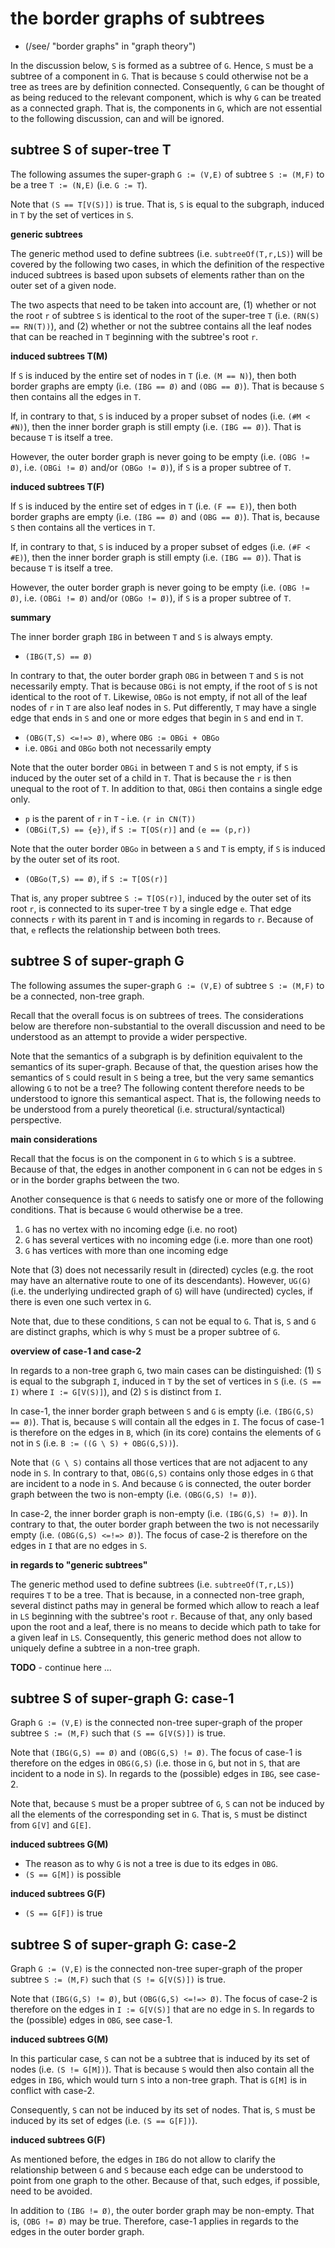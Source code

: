 
<!-- ======================================================================= -->
# the border graphs of subtrees

* (/see/ "border graphs" in "graph theory")

In the discussion below, `S` is formed as a subtree of `G`. Hence, `S` must be
a subtree of a component in `G`. That is because `S` could otherwise not be a
tree as trees are by definition connected. Consequently, `G` can be thought of
as being reduced to the relevant component, which is why `G` can be treated as
a connected graph. That is, the components in `G`, which are not essential to
the following discussion, can and will be ignored.

<!-- ======================================================================= -->
## subtree S of super-tree T

The following assumes the super-graph `G := (V,E)` of subtree `S := (M,F)`
to be a tree `T := (N,E)` (i.e. `G := T`).

Note that `(S == T[V(S)])` is true. That is, `S` is equal to the subgraph,
induced in `T` by the set of vertices in `S`.

**generic subtrees**

The generic method used to define subtrees (i.e. `subtreeOf(T,r,LS)`) will be
covered by the following two cases, in which the definition of the respective
induced subtrees is based upon subsets of elements rather than on the outer
set of a given node.

The two aspects that need to be taken into account are, (1) whether or not the
root `r` of subtree `S` is identical to the root of the super-tree `T` (i.e.
`(RN(S) == RN(T))`), and (2) whether or not the subtree contains all the leaf
nodes that can be reached in `T` beginning with the subtree's root `r`.

**induced subtrees T(M)**

If `S` is induced by the entire set of nodes in `T` (i.e. `(M == N)`), then
both border graphs are empty (i.e. `(IBG == Ø)` and `(OBG == Ø)`). That is
because `S` then contains all the edges in `T`.

If, in contrary to that, `S` is induced by a proper subset of nodes (i.e.
`(#M < #N)`), then the inner border graph is still empty (i.e. `(IBG == Ø)`).
That is because `T` is itself a tree.

However, the outer border graph is never going to be empty (i.e. `(OBG != Ø)`,
i.e. `(OBGi != Ø)` and/or `(OBGo != Ø)`), if `S` is a proper subtree of `T`.

**induced subtrees T(F)**

If `S` is induced by the entire set of edges in `T` (i.e. `(F == E)`), then
both border graphs are empty (i.e. `(IBG == Ø)` and `(OBG == Ø)`). That is,
because `S` then contains all the vertices in `T`.

If, in contrary to that, `S` is induced by a proper subset of edges (i.e.
`(#F < #E)`), then the inner border graph is still empty (i.e. `(IBG == Ø)`).
That is because `T` is itself a tree.

However, the outer border graph is never going to be empty (i.e. `(OBG != Ø)`,
i.e. `(OBGi != Ø)` and/or `(OBGo != Ø)`), if `S` is a proper subtree of `T`.

**summary**

The inner border graph `IBG` in between `T` and `S` is always empty.

* `(IBG(T,S) == Ø)`

In contrary to that, the outer border graph `OBG` in between `T` and `S` is not
necessarily empty. That is because `OBGi` is not empty, if the root of `S` is
not identical to the root of `T`. Likewise, `OBGo` is not empty, if not all of
the leaf nodes of `r` in `T` are also leaf nodes in `S`. Put differently, `T`
may have a single edge that ends in `S` and one or more edges that begin in `S`
and end in `T`.

* `(OBG(T,S) <=!=> Ø)`, where `OBG := OBGi + OBGo`
* i.e. `OBGi` and `OBGo` both not necessarily empty

Note that the outer border `OBGi` in between `T` and `S` is not empty, if `S`
is induced by the outer set of a child in `T`. That is because the `r` is then
unequal to the root of `T`. In addition to that, `OBGi` then contains a single
edge only.

* `p` is the parent of `r` in `T` - i.e. `(r in CN(T))`
* `(OBGi(T,S) == {e})`, if `S := T[OS(r)]` and `(e == (p,r))`

Note that the outer border `OBGo` in between a `S` and `T` is empty, if `S` is
induced by the outer set of its root.

* `(OBGo(T,S) == Ø)`, if `S := T[OS(r)]`

That is, any proper subtree `S := T[OS(r)]`, induced by the outer set of its
root `r`, is connected to its super-tree `T` by a single edge `e`. That edge
connects `r` with its parent in `T` and is incoming in regards to `r`. Because
of that, `e` reflects the relationship between both trees.

<!-- ======================================================================= -->
## subtree S of super-graph G

The following assumes the super-graph `G := (V,E)` of subtree `S := (M,F)`
to be a connected, non-tree graph.

Recall that the overall focus is on subtrees of trees. The considerations
below are therefore non-substantial to the overall discussion and need to
be understood as an attempt to provide a wider perspective.

Note that the semantics of a subgraph is by definition equivalent to the
semantics of its super-graph. Because of that, the question arises how the
semantics of `S` could result in `S` being a tree, but the very same semantics
allowing `G` to not be a tree? The following content therefore needs to be
understood to ignore this semantical aspect. That is, the following needs to be
understood from a purely theoretical (i.e. structural/syntactical) perspective.

**main considerations**

Recall that the focus is on the component in `G` to which `S` is a subtree.
Because of that, the edges in another component in `G` can not be edges in
`S` or in the border graphs between the two.

Another consequence is that `G` needs to satisfy one or more of the following
conditions. That is because `G` would otherwise be a tree.

1. `G` has no vertex with no incoming edge (i.e. no root)
2. `G` has several vertices with no incoming edge (i.e. more than one root)
3. `G` has vertices with more than one incoming edge

Note that (3) does not necessarily result in (directed) cycles (e.g. the root
may have an alternative route to one of its descendants). However, `UG(G)`
(i.e. the underlying undirected graph of `G`) will have (undirected) cycles,
if there is even one such vertex in `G`.

Note that, due to these conditions, `S` can not be equal to `G`. That is, `S`
and `G` are distinct graphs, which is why `S` must be a proper subtree of `G`.

**overview of case-1 and case-2**

In regards to a non-tree graph `G`, two main cases can be distinguished:
(1) `S` is equal to the subgraph `I`, induced in `T` by the set of vertices in
`S` (i.e. `(S == I)` where `I := G[V(S)]`), and (2) `S` is distinct from `I`.

In case-1, the inner border graph between `S` and `G` is empty (i.e.
`(IBG(G,S) == Ø)`). That is, because `S` will contain all the edges in `I`.
The focus of case-1 is therefore on the edges in `B`, which (in its core)
contains the elements of `G` not in `S` (i.e. `B := ((G \ S) + OBG(G,S))`).

Note that `(G \ S)` contains all those vertices that are not adjacent to any
node in `S`. In contrary to that, `OBG(G,S)` contains only those edges in
`G` that are incident to a node in `S`. And because `G` is connected, the
outer border graph between the two is non-empty (i.e. `(OBG(G,S) != Ø)`).

In case-2, the inner border graph is non-empty (i.e. `(IBG(G,S) != Ø)`). In
contrary to that, the outer border graph between the two is not necessarily
empty (i.e. `(OBG(G,S) <=!=> Ø)`). The focus of case-2 is therefore on the
edges in `I` that are no edges in `S`.

**in regards to "generic subtrees"**

The generic method used to define subtrees (i.e. `subtreeOf(T,r,LS)`) requires
`T` to be a tree. That is because, in a connected non-tree graph, several
distinct paths may in general be formed which allow to reach a leaf in `LS`
beginning with the subtree's root `r`. Because of that, any only based upon
the root and a leaf, there is no means to decide which path to take for a
given leaf in `LS`. Consequently, this generic method does not allow to
uniquely define a subtree in a non-tree graph.

**TODO** - continue here ...

<!-- ======================================================================= -->
## subtree S of super-graph G: case-1

Graph `G := (V,E)` is the connected non-tree super-graph of the
proper subtree `S := (M,F)` such that `(S == G[V(S)])` is true.

Note that `(IBG(G,S) == Ø)` and `(OBG(G,S) != Ø)`. The focus of case-1 is
therefore on the edges in `OBG(G,S)` (i.e. those in `G`, but not in `S`,
that are incident to a node in `S`). In regards to the (possible) edges in
`IBG`, see case-2.

Note that, because `S` must be a proper subtree of `G`, `S` can not be
induced by all the elements of the corresponding set in `G`. That is,
`S` must be distinct from `G[V]` and `G[E]`.

**induced subtrees G(M)**

* The reason as to why `G` is not a tree is due to its edges in `OBG`.
* `(S == G[M])` is possible

**induced subtrees G(F)**

* `(S == G[F])` is true

<!-- ======================================================================= -->
## subtree S of super-graph G: case-2

Graph `G := (V,E)` is the connected non-tree super-graph of the
proper subtree `S := (M,F)` such that `(S != G[V(S)])` is true.

Note that `(IBG(G,S) != Ø)`, but `(OBG(G,S) <=!=> Ø)`. The focus of case-2 is
therefore on the edges in `I := G[V(S)]` that are no edge in `S`. In regards
to the (possible) edges in `OBG`, see case-1.

**induced subtrees G(M)**

In this particular case, `S` can not be a subtree that is induced by its set
of nodes (i.e. `(S != G[M])`). That is because `S` would then also contain
all the edges in `IBG`, which would turn `S` into a non-tree graph. That is
`G[M]` is in conflict with case-2.

Consequently, `S` can not be induced by its set of nodes.
That is, `S` must be induced by its set of edges (i.e. `(S == G[F])`).

**induced subtrees G(F)**

As mentioned before, the edges in `IBG` do not allow to clarify the relationship
between `G` and `S` because each edge can be understood to point from one graph
to the other. Because of that, such edges, if possible, need to be avoided.

In addition to `(IBG != Ø)`, the outer border graph may be non-empty. That is,
`(OBG != Ø)` may be true. Therefore, case-1 applies in regards to the edges in
the outer border graph.
